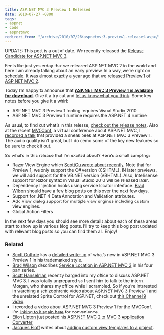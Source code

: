 ```yaml
---
title: ASP.NET MVC 3 Preview 1 Released
date: 2010-07-27 -0800
tags:
- aspnet
- code
- aspnetmvc
redirect_from: "/archive/2010/07/26/aspnetmvc3-preview1-released.aspx/"
---
```


UPDATE: This post is a out of date. We recently released the [Release
Candidate for ASP.NET MVC
3](https://haacked.com/archive/2010/11/09/asp-net-mvc-3-release-candidate.aspx "ASP.NET MVC 3 RC Released").

Feels like just yesterday that we released ASP.NET MVC 2 to the world
and here I am already talking about an early preview. In a way, we’re
right on schedule. It was almost exactly a year ago that we released
[Preview 1 of ASP.NET MVC
2](https://haacked.com/archive/2009/07/30/asp.net-mvc-released.aspx "ASP.NET MVC 2 Preview 1").

Today I’m happy to announce that **[ASP.NET MVC 3 Preview 1 is available
for
download](http://go.microsoft.com/fwlink/?LinkID=157073 "Download Details page for ASP.NET MVC 3 Preview 1")**.
Give it a try out and [let us know what you
think](http://forums.asp.net/1146.aspx "ASP.NET MVC Forums"). Some key
notes before you give it a whirl:

-   ASP.NET MVC 3 Preview 1 tooling requires Visual Studio 2010
-   ASP.NET MVC 3 Preview 1 runtime requires the ASP.NET 4 runtime

As usual, to find out what’s in this release, [check out the release
notes](http://go.microsoft.com/fwlink/?LinkID=191783 "Release Notes").
Also at the recent [MVCConf](http://mvcconf.com/ "MVC Conference"), a
virtual conference about ASP.NET MVC, I [recorded a
talk](http://www.viddler.com/explore/mvcconf/videos/4/ "ASP.NET MVC 3 Preview 1")
that provided a sneak peek at ASP.NET MVC 3 Preview 1. The audio quality
isn’t great, but I do demo some of the key new features so be sure to
check it out.

So what’s in this release that I’m excited about? Here’s a small
sampling:

-   Razor View Engine which [ScottGu wrote about
    recently](http://weblogs.asp.net/scottgu/archive/2010/07/02/introducing-razor.aspx "Razor View Engine").
    Note that for Preview 1, we only support the C\# version (CSHTML).
    IN later previews, we will add support for the VB.NET version
    (VBHTML). Also, Intellisense support for Razor syntax in Visual
    Studio 2010 will be released later.
-   Dependency Injection hooks using service locator interface. [Brad
    Wilson](http://bradwilson.typepad.com/ "Brad Wilson's Blog") should
    have a few blog posts on this over the next few days.
-   Support for .NET 4 Data Annotation and Validation attributes.
-   Add View dialog support for multiple view engines including custom
    view engines.
-   Global Action Filters

In the next few days you should see more details about each of these
areas start to show up in various blog posts. I’ll try to keep this blog
post updated with relevant blog posts so you can find them all. Enjoy!

### Related

-   [Scott
    Guthrie](http://weblogs.asp.net/scottgu/ "Scott Guthrie's Blog") has
    a [detailed
    write-up](http://weblogs.asp.net/scottgu/archive/2010/07/27/introducing-asp-net-mvc-3-preview-1.aspx "Introducing ASP.NET MVC 3 (Preview 1)")
    of what’s new in ASP.NET MVC 3 Preview 1 in his trademarked style.
-   [Brad Wilson](http://bradwilson.typepad.com/ "Brad's Blog")
    describes [Service Location in ASP.NET MVC
    3](http://bradwilson.typepad.com/blog/2010/07/service-location-pt1-introduction.html "ASP.NET MVC 3 Service Location")
    in his four part series.
-   [Scott Hanselman](http://hanselman.com/ "Scott Hanselman's Blog")
    recently barged into my office to discuss ASP.NET MVC 3. I was
    totally unprepared so I sent him to talk to the intern, Morgan, who
    shares my office while I scrambled. So if you’re interested in
    watching a schizophrenic video about ASP.NET MVC 3 Preview 1 and the
    unrelated Sprite Control for ASP.NET, check out [this Channel 9
    video](http://channel9.msdn.com/posts/Glucose/Hanselminutes-on-9-ASPNET-MVC-3-and-NEW-ASPNET-Futures-with-Phil-Haack-and-Morgan-the-Intern/ "ASP.NET MVC 3 and ASP.NET Futures").
-   I recorded a video about ASP.NET MVC 3 Preview 1 for the MVCConf.
    I’m [linking to it again
    here](http://www.viddler.com/explore/mvcconf/videos/4/ "MVC 3 Preview 1 Video")
    for convenience.
-   [Eilon Lipton](http://weblogs.asp.net/leftslipper/ "Eilon's Blog")
    just posted his [ASP.NET MVC 2 to MVC 3 Application
    Converter](http://weblogs.asp.net/leftslipper/archive/2010/07/28/migrating-asp-net-mvc-2-applications-to-asp-net-mvc-3-preview-1.aspx "ASP.NET MVC 2 to ASP.NET MVC 3 Converter")
-   [Jacques Eloff](http://weblogs.asp.net/jacqueseloff/ "Jacques Blog")
    writes about [adding custom view templates to a
    project](http://weblogs.asp.net/jacqueseloff/archive/2010/07/30/mvc-3-supporting-custom-view-engines.aspx "Custom view templates").


